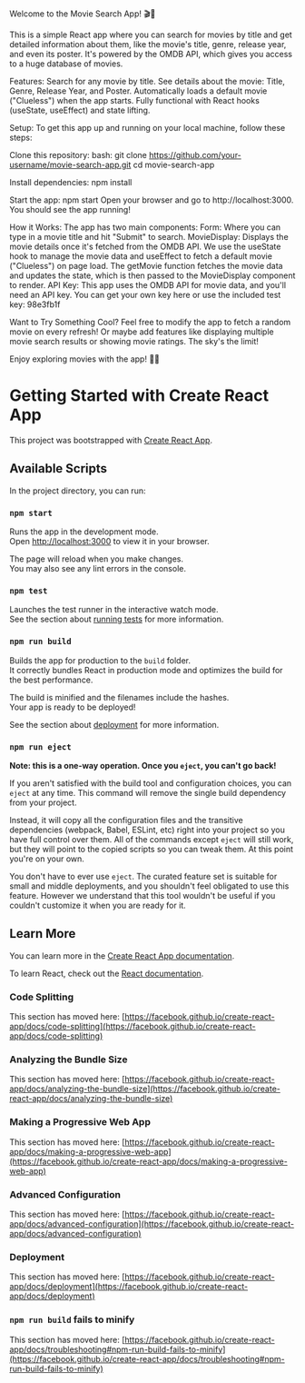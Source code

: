 


Welcome to the Movie Search App! 🎬🍿

This is a simple React app where you can search for movies by title and get detailed information about them, like the movie's title, genre, release year, and even its poster. It's powered by the OMDB API, which gives you access to a huge database of movies.

Features:
Search for any movie by title.
See details about the movie: Title, Genre, Release Year, and Poster.
Automatically loads a default movie ("Clueless") when the app starts.
Fully functional with React hooks (useState, useEffect) and state lifting.


Setup:
To get this app up and running on your local machine, follow these steps:

Clone this repository:
bash:
git clone https://github.com/your-username/movie-search-app.git
cd movie-search-app

Install dependencies:
npm install


Start the app:
npm start
Open your browser and go to http://localhost:3000. You should see the app running!

How it Works:
The app has two main components:
Form: Where you can type in a movie title and hit "Submit" to search.
MovieDisplay: Displays the movie details once it's fetched from the OMDB API.
We use the useState hook to manage the movie data and useEffect to fetch a default movie ("Clueless") on page load.
The getMovie function fetches the movie data and updates the state, which is then passed to the MovieDisplay component to render.
API Key:
This app uses the OMDB API for movie data, and you'll need an API key. You can get your own key here or use the included test key:
98e3fb1f

Want to Try Something Cool?
Feel free to modify the app to fetch a random movie on every refresh! Or maybe add features like displaying multiple movie search results or showing movie ratings. The sky's the limit!

Enjoy exploring movies with the app! 🎥👀





# Getting Started with Create React App

This project was bootstrapped with [Create React App](https://github.com/facebook/create-react-app).

## Available Scripts

In the project directory, you can run:

### `npm start`

Runs the app in the development mode.\
Open [http://localhost:3000](http://localhost:3000) to view it in your browser.

The page will reload when you make changes.\
You may also see any lint errors in the console.

### `npm test`

Launches the test runner in the interactive watch mode.\
See the section about [running tests](https://facebook.github.io/create-react-app/docs/running-tests) for more information.

### `npm run build`

Builds the app for production to the `build` folder.\
It correctly bundles React in production mode and optimizes the build for the best performance.

The build is minified and the filenames include the hashes.\
Your app is ready to be deployed!

See the section about [deployment](https://facebook.github.io/create-react-app/docs/deployment) for more information.

### `npm run eject`

**Note: this is a one-way operation. Once you `eject`, you can't go back!**

If you aren't satisfied with the build tool and configuration choices, you can `eject` at any time. This command will remove the single build dependency from your project.

Instead, it will copy all the configuration files and the transitive dependencies (webpack, Babel, ESLint, etc) right into your project so you have full control over them. All of the commands except `eject` will still work, but they will point to the copied scripts so you can tweak them. At this point you're on your own.

You don't have to ever use `eject`. The curated feature set is suitable for small and middle deployments, and you shouldn't feel obligated to use this feature. However we understand that this tool wouldn't be useful if you couldn't customize it when you are ready for it.

## Learn More

You can learn more in the [Create React App documentation](https://facebook.github.io/create-react-app/docs/getting-started).

To learn React, check out the [React documentation](https://reactjs.org/).

### Code Splitting

This section has moved here: [https://facebook.github.io/create-react-app/docs/code-splitting](https://facebook.github.io/create-react-app/docs/code-splitting)

### Analyzing the Bundle Size

This section has moved here: [https://facebook.github.io/create-react-app/docs/analyzing-the-bundle-size](https://facebook.github.io/create-react-app/docs/analyzing-the-bundle-size)

### Making a Progressive Web App

This section has moved here: [https://facebook.github.io/create-react-app/docs/making-a-progressive-web-app](https://facebook.github.io/create-react-app/docs/making-a-progressive-web-app)

### Advanced Configuration

This section has moved here: [https://facebook.github.io/create-react-app/docs/advanced-configuration](https://facebook.github.io/create-react-app/docs/advanced-configuration)

### Deployment

This section has moved here: [https://facebook.github.io/create-react-app/docs/deployment](https://facebook.github.io/create-react-app/docs/deployment)

### `npm run build` fails to minify

This section has moved here: [https://facebook.github.io/create-react-app/docs/troubleshooting#npm-run-build-fails-to-minify](https://facebook.github.io/create-react-app/docs/troubleshooting#npm-run-build-fails-to-minify)
